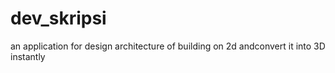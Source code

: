 # dev_skripsi
an application for design architecture of building on 2d andconvert it into 3D instantly
